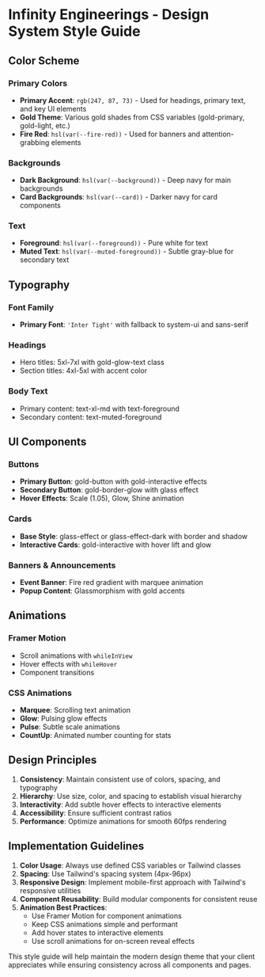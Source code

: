 # Infinity Engineerings - Design System Style Guide

## Color Scheme

### Primary Colors
- **Primary Accent**: `rgb(247, 87, 73)` - Used for headings, primary text, and key UI elements
- **Gold Theme**: Various gold shades from CSS variables (gold-primary, gold-light, etc.)
- **Fire Red**: `hsl(var(--fire-red))` - Used for banners and attention-grabbing elements

### Backgrounds
- **Dark Background**: `hsl(var(--background))` - Deep navy for main backgrounds
- **Card Backgrounds**: `hsl(var(--card))` - Darker navy for card components

### Text
- **Foreground**: `hsl(var(--foreground))` - Pure white for text
- **Muted Text**: `hsl(var(--muted-foreground))` - Subtle gray-blue for secondary text

## Typography

### Font Family
- **Primary Font**: `'Inter Tight'` with fallback to system-ui and sans-serif

### Headings
- Hero titles: 5xl-7xl with gold-glow-text class
- Section titles: 4xl-5xl with accent color

### Body Text
- Primary content: text-xl-md with text-foreground
- Secondary content: text-muted-foreground

## UI Components

### Buttons
- **Primary Button**: gold-button with gold-interactive effects
- **Secondary Button**: gold-border-glow with glass effect
- **Hover Effects**: Scale (1.05), Glow, Shine animation

### Cards
- **Base Style**: glass-effect or glass-effect-dark with border and shadow
- **Interactive Cards**: gold-interactive with hover lift and glow

### Banners & Announcements
- **Event Banner**: Fire red gradient with marquee animation
- **Popup Content**: Glassmorphism with gold accents

## Animations

### Framer Motion
- Scroll animations with `whileInView`
- Hover effects with `whileHover`
- Component transitions

### CSS Animations
- **Marquee**: Scrolling text animation
- **Glow**: Pulsing glow effects
- **Pulse**: Subtle scale animations
- **CountUp**: Animated number counting for stats

## Design Principles

1. **Consistency**: Maintain consistent use of colors, spacing, and typography
2. **Hierarchy**: Use size, color, and spacing to establish visual hierarchy
3. **Interactivity**: Add subtle hover effects to interactive elements
4. **Accessibility**: Ensure sufficient contrast ratios
5. **Performance**: Optimize animations for smooth 60fps rendering

## Implementation Guidelines

1. **Color Usage**: Always use defined CSS variables or Tailwind classes
2. **Spacing**: Use Tailwind's spacing system (4px-96px)
3. **Responsive Design**: Implement mobile-first approach with Tailwind's responsive utilities
4. **Component Reusability**: Build modular components for consistent reuse
5. **Animation Best Practices**: 
   - Use Framer Motion for component animations
   - Keep CSS animations simple and performant
   - Add hover states to interactive elements
   - Use scroll animations for on-screen reveal effects

This style guide will help maintain the modern design theme that your client appreciates while ensuring consistency across all components and pages.
